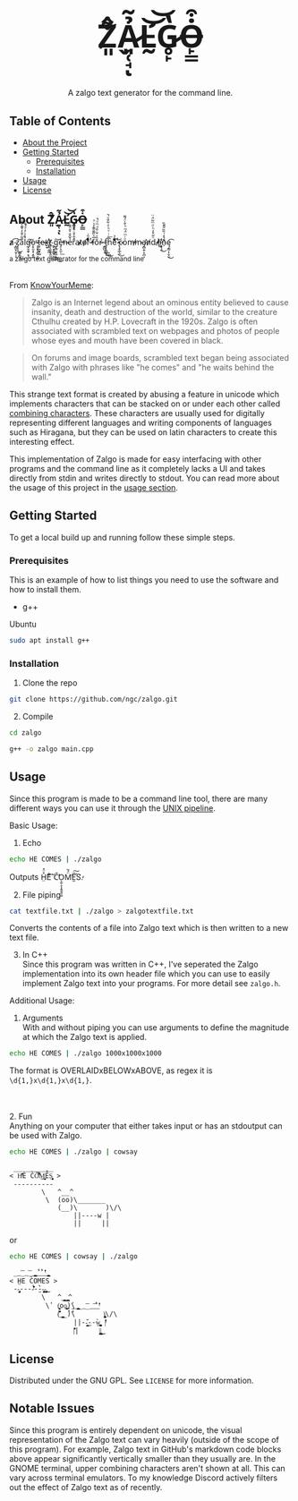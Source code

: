 <br/>
<p align="center">
  <h3 align="center" style="font-size: 400%;">Ẑ̸͈̬͋Ả̷͈̜̘̃ͅL̵̛̰͝͝G̷̥̙̔Ȯ̶̙̳͒</h3>

  <p align="center">
    A zalgo text generator for the command line.
</p>

<!-- TABLE OF CONTENTS -->
## Table of Contents

* [About the Project](#about-the-project)
* [Getting Started](#getting-started)
  * [Prerequisites](#prerequisites)
  * [Installation](#installation)
* [Usage](#usage)
* [License](#license)


<!-- ABOUT THE PROJECT -->
## About Ẑ̸͈̬͋Ả̷͈̜̘̃ͅL̵̛̰͝͝G̷̥̙̔Ȯ̶̙̳͒
a̷̸ ̴͎͏͇̮̹̬̜͎͡z̡̧͉͜͏̳̙̻͢͝aͫ͂ͤ̐̒̌͊̀͌̈́l͑ͤͨ̓ͩ́̐̇̚̚g̶̛̩̬̼̟͔̘͢͠o̩͏̥̫̩̟̝̮̕ͅ ̷̵̧̧̢͙̰̠̠͇t̶̛̛̤̥̪̭̟̻́e̵̴x̠̟҉̵̧̛̼̣̮̰t̸̡͔͈̭͓̭̼͢͜ ̼͓͓̟̳̥̮͘͢ͅg̨̻̮̱͖͔̥͢͜͝è̶̡̦̝̫̦͟͏̕n̴̵e̍̌̑̐͛̎̈͌ͨ͂r̄̽̂̊ͧ͒̌ͦ̽̚a̷̴t̷̷o̴̸r̃̇̏ͮͣͭ̓ͩ̀͋ ̷̶f̅͛̏̃̎̄͊̒ͮͣǒ̏ͮ̌ͨ̏ͩͫͦ̚r̷̶ ̶͔͇̺͉̀͘͢͟͜ṯ̨̨̼̻̬͢͡͞͏h̄ͬͥͮͪͩ͋̎ͧ̚ẻͧ̓̏̇͗ͧ͌͌ͭ ̴̴̢̧̥̲̖̲͜͝c̷̴oͧͬͫ̈́ͫͪ̌̍̈́͌m̶̸m̷̵a̷̡̛̻̭̦͙̪͔͘n̷̸dͦ̋̊̓ͪͩͫ͂̈́̈ ̵̸l̸̸i̦͙҉̵̧̢̭̀̕͜n̄̉̽ͭ̏̏̑̃̌̏ę͔͇͎̦̬͡͏̫͜

<sub>a zalgo text generator for the command line<sub>

\
From [KnowYourMeme](https://knowyourmeme.com/memes/zalgo):
>Zalgo is an Internet legend about an ominous entity believed to cause insanity, death and destruction of the world, similar to the creature Cthulhu created by H.P. Lovecraft in the 1920s. Zalgo is often associated with scrambled text on webpages and photos of people whose eyes and mouth have been covered in black.

>On forums and image boards, scrambled text began being associated with Zalgo with phrases like "he comes" and "he waits behind the wall."

This strange text format is created by abusing a feature in unicode which implements characters that can be stacked on or under each other called [combining characters](https://en.wikipedia.org/wiki/Combining_character). These characters are usually used for digitally representing different languages and writing components of languages such as Hiragana, but they can be used on latin characters to create this interesting effect.  

This implementation of Zalgo is made for easy interfacing with other programs and the command line as it completely lacks a UI and takes directly from stdin and writes directly to stdout. You can read more about the usage of this project in the [usage section](#usage).

<!-- GETTING STARTED -->
## Getting Started

To get a local build up and running follow these simple steps.

### Prerequisites

This is an example of how to list things you need to use the software and how to install them.
* g++

Ubuntu
```sh
sudo apt install g++
```

### Installation
 
1. Clone the repo
```sh
git clone https://github.com/ngc/zalgo.git
```
2. Compile
```sh
cd zalgo
```
```sh
g++ -o zalgo main.cpp
```

<!-- USAGE EXAMPLES -->
## Usage
Since this program is made to be a command line tool, there are many different ways you can use it through the [UNIX pipeline](https://en.wikipedia.org/wiki/Pipeline_(Unix)).

Basic Usage:

1. Echo
```sh
echo HE COMES | ./zalgo
``` 
Outputs H̤̊̈̊E͌͋͘͠ C̎̕O͕̫̜̞͎̭̭̭̠͍M̈́̎̕E̛̫̎͠S̛̓.

2. File piping
```sh 
cat textfile.txt | ./zalgo > zalgotextfile.txt
```
Converts the contents of a file into Zalgo text which is then written to a new text file.

3. In C++\
Since this program was written in C++, I've seperated the Zalgo implementation into its own header file which you can use to easily implement Zalgo text into your programs. 
For more detail see `zalgo.h`.

Additional Usage:

1. Arguments\
With and without piping you can use arguments to define the magnitude at which the Zalgo text is applied. 
```sh
echo HE COMES | ./zalgo 1000x1000x1000
```
The format is OVERLAIDxBELOWxABOVE, as regex it is `\d{1,}x\d{1,}x\d{1,}`.

\
\
2. Fun\
Anything on your computer that either takes input or has an stdoutput can be used with Zalgo. 
```sh
echo HE COMES | ./zalgo | cowsay
```
```
 __________
< Hͭ̓̓̇͗̎È C̀Ȏ͛͌̈́͐̅M̤̝̫̩͎̭̖͟͢͟E̊S̨̡̨͈̭̜͈͈͓̣ >
 ----------
        \   ^__^
         \  (oo)\_______
            (__)\       )\/\
                ||----w |
                ||     ||
```

or 

```sh 
echo HE COMES | cowsay | ./zalgo
```
```
 __͞__͞__̨̝͇͔͇̝̫͓̘̘_̓͋_̓͋_ͭ̓̓̇͗̎_̨̝͇͔͇̝̫͓̘̘
< H̤E C̀OMES >
 --̡̡͈̬̣̝̫̤̤͕----ͭ̏͛̇͑̈́̇-̤̤̀̀--̧̧̡̠͓̪̗̠͢͜-̧̧̡̠͓̪̗̠͢͜
        \   ^_̨̝͇͔͇̝̫͓̘̘_̨̝͇͔͇̝̫͓̘̘^
         \̓  (̭͍̖̬̮̤͙̦̜̥oo̧̬͕̫̤̫̬͜͢͟)̤̤̕\_̨̝͇͔͇̝̫͓̘̘__͞__͞_̓͋_ͭ̓̓̇͗̎
            (̐̐͂̆̚_̨̝͇͔͇̝̫͓̘̘_̉)̇̓\       )̡͓̪͎͍͉̙͎̗̠\/\
                ||-̆̇-̧͍͎̤̣̘͉͇̬͟--̣̀w̢͙͙͍̪̫̪̮͉͟ |ͭ̓̓̇͗̎
                |̑̎̽̓̐͗|     |̢̗͎̬̮͍͕̥̬͜|̢̗͎̬̮͍͕̥̬͜
```

<!-- LICENSE -->
## License

Distributed under the GNU GPL. See `LICENSE` for more information.

## Notable Issues
Since this program is entirely dependent on unicode, the visual representation of the Zalgo text can vary heavily (outside of the scope of this program). For example, Zalgo text in GitHub's markdown code blocks above appear significantly vertically smaller than they usually are. 
In the GNOME terminal, upper combining characters aren't shown at all. This can vary across terminal emulators. To my knowledge Discord actively filters out the effect of Zalgo text as of recently. 

